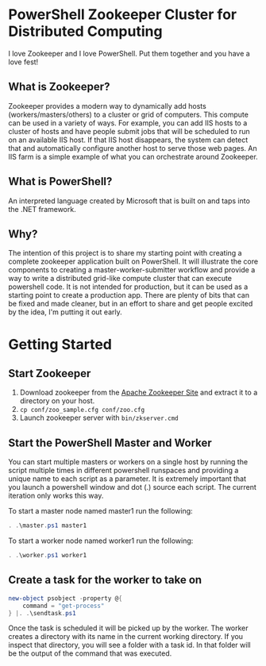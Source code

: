 # PowerShell Zookeeper Cluster for Distributed Computing

I love Zookeeper and I love PowerShell.  Put them together and you have a love fest!  

## What is Zookeeper?
Zookeeper provides a modern way to dynamically add hosts (workers/masters/others) to a cluster or grid of computers.  This compute can be used in a variety of ways.  For example, you can add IIS hosts to a cluster of hosts and have people submit jobs that will be scheduled to run on an available IIS host.  If that IIS host disappears, the system can detect that and automatically configure another host to serve those web pages.  An IIS farm is a simple example of what you can orchestrate around Zookeeper.

## What is PowerShell?
An interpreted language created by Microsoft that is built on and taps into the .NET framework.

## Why?
The intention of this project is to share my starting point with creating a complete zookeeper application built on PowerShell.  It will illustrate the core components to creating a master-worker-submitter workflow and provide a way to write a distributed grid-like compute cluster that can execute powershell code.  It is not intended for production, but it can be used as a starting point to create a production app.  There are plenty of bits that can be fixed and made cleaner, but in an effort to share and get people excited by the idea, I'm putting it out early.

# Getting Started

## Start Zookeeper

1. Download zookeeper from the [Apache Zookeeper Site](https://zookeeper.apache.org/releases.html) and extract it to a directory on your host.
1. `cp conf/zoo_sample.cfg conf/zoo.cfg`
1. Launch zookeeper server with `bin/zkserver.cmd`

## Start the PowerShell Master and Worker
You can start multiple masters or workers on a single host by running the script multiple times in different powershell runspaces and providing a unique name to each script as a parameter.  It is extremely important that you launch a powershell window and dot (.) source each script.  The current iteration only works this way.

To start a master node named master1 run the following:
```powershell
. .\master.ps1 master1
```

To start a worker node named worker1 run the following:
```powershell
. .\worker.ps1 worker1
```

## Create a task for the worker to take on
```powershell
new-object psobject -property @{
	command = "get-process"
} |. .\sendtask.ps1
```

Once the task is scheduled it will be picked up by the worker.  The worker creates a directory with its name in the current working directory.  If you inspect that directory, you will see a folder with a task id.  In that folder will be the output of the command that was executed.


